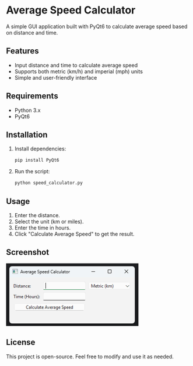 # Average Speed Calculator  

A simple GUI application built with PyQt6 to calculate average speed based on distance and time.  

## Features  
- Input distance and time to calculate average speed  
- Supports both metric (km/h) and imperial (mph) units  
- Simple and user-friendly interface  

## Requirements  
- Python 3.x  
- PyQt6  

## Installation  
1. Install dependencies:  
   ```bash
   pip install PyQt6
   ```
2. Run the script:  
   ```bash
   python speed_calculator.py
   ```

## Usage  
1. Enter the distance.  
2. Select the unit (km or miles).  
3. Enter the time in hours.  
4. Click "Calculate Average Speed" to get the result.  


## Screenshot  
![App Screenshot](average-speed-calculator-GUI.png)


## License  
This project is open-source. Feel free to modify and use it as needed.  
